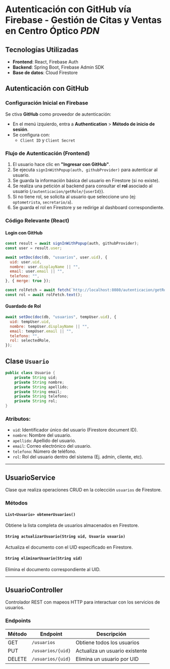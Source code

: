 # Autenticación con GitHub vía Firebase - Gestión de Citas y Ventas en Centro Óptico _PDN_

## Tecnologías Utilizadas

- **Frontend**: React, Firebase Auth
- **Backend**: Spring Boot, Firebase Admin SDK
- **Base de datos**: Cloud Firestore

## Autenticación con GitHub

### Configuración Inicial en Firebase

Se ctiva **GitHub** como proveedor de autenticación:
   - En el menú izquierdo, entra a **Authentication** > **Método de inicio de sesión**.
   - Se configura con:
     - `Client ID` y `Client Secret` 


### Flujo de Autenticación (Frontend)

1. El usuario hace clic en **"Ingresar con GitHub"**.
2. Se ejecuta `signInWithPopup(auth, githubProvider)` para autenticar al usuario.
3. Se guarda la información básica del usuario en Firestore (si no existe).
4. Se realiza una petición al backend para consultar el **rol** asociado al usuario (`/autenticacion/getRole/{userId}`).
5. Si no tiene rol, se solicita al usuario que seleccione uno (ej: `optometrista`, `secretario/a`).
6. Se guarda el rol en Firestore y se redirige al dashboard correspondiente.



### Código Relevante (React)

#### Login con GitHub

```js
const result = await signInWithPopup(auth, githubProvider);
const user = result.user;

await setDoc(doc(db, "usuarios", user.uid), {
  uid: user.uid,
  nombre: user.displayName || "",
  email: user.email || "",
  telefono: "",
}, { merge: true });

const rolFetch = await fetch(`http://localhost:8080/autenticacion/getRole/${user.uid}`);
const rol = await rolFetch.text();
```

#### Guardado de Rol

```js
await setDoc(doc(db, "usuarios", tempUser.uid), {
  uid: tempUser.uid,
  nombre: tempUser.displayName || "",
  email: tempUser.email || "",
  telefono: "",
  rol: selectedRole,
});
```

## Clase `Usuario`

```java
public class Usuario {
    private String uid;
    private String nombre;
    private String apellido;
    private String email;
    private String telefono;
    private String rol;
}
```

### Atributos:
- `uid`: Identificador único del usuario (Firestore document ID).
- `nombre`: Nombre del usuario.
- `apellido`: Apellido del usuario.
- `email`: Correo electrónico del usuario.
- `telefono`: Número de teléfono.
- `rol`: Rol del usuario dentro del sistema (Ej. admin, cliente, etc).

---

## UsuarioService

Clase que realiza operaciones CRUD en la colección `usuarios` de Firestore.

### Métodos

#### `List<Usuario> obtenerUsuarios()`
Obtiene la lista completa de usuarios almacenados en Firestore.

#### `String actualizarUsuario(String uid, Usuario usuario)`
Actualiza el documento con el UID especificado en Firestore.

#### `String eliminarUsuario(String uid)`
Elimina el documento correspondiente al UID.

---

## UsuarioController

Controlador REST con mapeos HTTP para interactuar con los servicios de usuarios.

### Endpoints

| Método | Endpoint              | Descripción                            |
|--------|-----------------------|----------------------------------------|
| GET    | `/usuarios`           | Obtiene todos los usuarios             |
| PUT    | `/usuarios/{uid}`     | Actualiza un usuario existente         |
| DELETE | `/usuarios/{uid}`     | Elimina un usuario por UID             |
